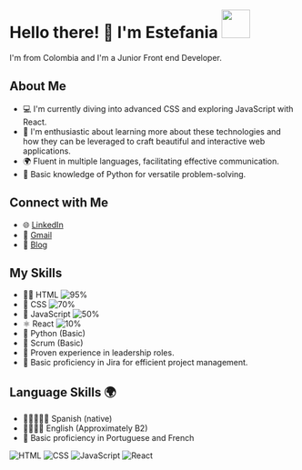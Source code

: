 # Hello there! 👋 I'm Estefania <img src="https://usagif.com/wp-content/uploads/gifs/dancing-cat-26.gif.webp" width="50">

I'm from Colombia and I'm a Junior Front end Developer.

## About Me
- 💻 I'm currently diving into advanced CSS and exploring JavaScript with React.
- 🌱 I'm enthusiastic about learning more about these technologies and how they can be leveraged to craft beautiful and interactive web applications.
- 🌍 Fluent in multiple languages, facilitating effective communication.
- 🐍 Basic knowledge of Python for versatile problem-solving.

## Connect with Me
- 🌐 [LinkedIn](https://www.linkedin.com/in/estefaniasalcedocamacho/) 
- 📧 [Gmail](mailto:stefa.dtbu@gmail.com)
- 📝 [Blog](https://www.notion.so/becomethatcodegirl/e0d3802592444bebbf1d455678232b40?v=967a65e5aa25484a82533e93e59811ad)

## My Skills
- 👩‍💻 HTML ![95%](https://progress-bar.dev/95)
- 🎨 CSS ![70%](https://progress-bar.dev/70)
- 🚀 JavaScript ![50%](https://progress-bar.dev/50)
- ⚛️ React ![10%](https://progress-bar.dev/10)
- 🐍 Python (Basic)
- 🔄 Scrum (Basic)
- 🤝 Proven experience in leadership roles.
- 🎯 Basic proficiency in Jira for efficient project management.

## Language Skills 🌍
- 🌟🌟🌟🌟🌟 Spanish (native) 
- 🌟🌟🌟🌟 English (Approximately B2) 
- 🌟 Basic proficiency in Portuguese and French


![HTML](https://img.shields.io/badge/HTML-95%-e34f26.svg)
![CSS](https://img.shields.io/badge/CSS-70%-f0c557.svg)
![JavaScript](https://img.shields.io/badge/JavaScript-50%-f0da44.svg)
![React](https://img.shields.io/badge/React-10%-61dafb.svg)

